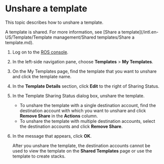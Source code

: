 # Unshare a template

This topic describes how to unshare a template.

A template is shared. For more information, see [Share a template](/intl.en-US/Template/Template management/Shared templates/Share a template.md).

1.  Log on to the [ROS console](http://ros.console.aliyun.com).

2.  In the left-side navigation pane, choose **Templates** \> **My Templates**.

3.  On the My Templates page, find the template that you want to unshare and click the template name.

4.  In the **Template Details** section, click **Edit** to the right of Sharing Status.

5.  In the Template Sharing Status dialog box, unshare the template.

    -   To unshare the template with a single destination account, find the destination account with which you want to unshare and click **Remove Share** in the **Actions** column.
    -   To unshare the template with multiple destination accounts, select the destination accounts and click **Remove Share**.
6.  In the message that appears, click **OK**.

    After you unshare the template, the destination accounts cannot be used to view the template on the **Shared Templates** page or use the template to create stacks.


